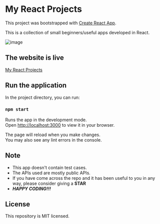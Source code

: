# My React Projects

This project was bootstrapped with [Create React App](https://github.com/facebook/create-react-app).

This is a collection of small beginners/useful apps developed in React.

![image](https://user-images.githubusercontent.com/24684808/203264872-215c29e7-3600-4fb9-bcb7-2851f31698a2.png)

## The website is live

[My React Projects](https://react-projects-aamrits.netlify.app/)

## Run the application

In the project directory, you can run:

### `npm start`

Runs the app in the development mode.\
Open [http://localhost:3000](http://localhost:3000) to view it in your browser.

The page will reload when you make changes.\
You may also see any lint errors in the console.

## Note

- This app doesn't contain test cases.
- The APIs used are mostly public APIs.
- If you have come across the repo and it has been useful to you in any way, please consider giving a **STAR** 
- ***HAPPY CODING!!!***

## License

This repository is MIT licensed.
